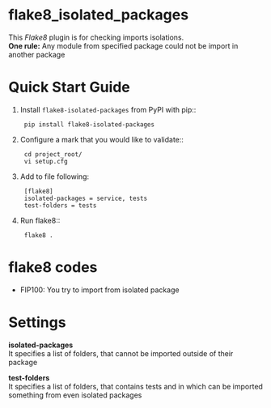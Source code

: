 # flake8_isolated_packages

This *Flake8* plugin is for checking imports isolations.  
**One rule:** Any module from specified package could not be import in another package

# Quick Start Guide

1. Install ``flake8-isolated-packages`` from PyPI with pip::

        pip install flake8-isolated-packages

2. Configure a mark that you would like to validate::

        cd project_root/
        vi setup.cfg

3. Add to file following: 
   
        [flake8]  
        isolated-packages = service, tests  
        test-folders = tests

3. Run flake8::

        flake8 .

# flake8 codes

* FIP100: You try to import from isolated package

# Settings

**isolated-packages**  
It specifies a list of folders, that cannot be imported outside of their package

**test-folders**  
It specifies a list of folders, that contains tests and in which can be imported something from even isolated packages
